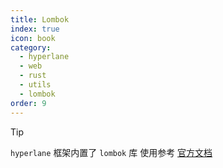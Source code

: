 ```yaml
---
title: Lombok
index: true
icon: book
category:
  - hyperlane
  - web
  - rust
  - utils
  - lombok
order: 9
---
```


<Share colorful />

> [!tip]
>
> `hyperlane` 框架内置了 `lombok` 库
> 使用参考 [官方文档](../../lombok-macros/README.md)

<Bottom />
